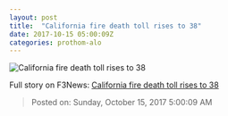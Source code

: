 ```yaml
---
layout: post
title:  "California fire death toll rises to 38"
date: 2017-10-15 05:00:09Z
categories: prothom-alo
---
```


![California fire death toll rises to 38](http://en.prothom-alo.com/contents/cache/images/1200x630x1/uploads/media/2017/10/15/b1d78b2aa009e1c1f3a4dec3b249ab3e-California-fire.jpg?jadewits_media_id=152163)




Full story on F3News: [California fire death toll rises to 38](http://www.f3nws.com/n/tTRPsD)

> Posted on: Sunday, October 15, 2017 5:00:09 AM
